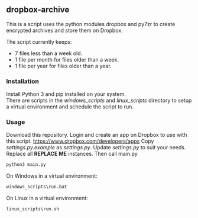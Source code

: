 
## dropbox-archive
This is a script uses the python modules dropbox and py7zr to create encrypted archives and store them on Dropbox.

The script currently keeps:
 - 7 files less than a week old.
 - 1 file per month for files older than a week.
 - 1 file per year for files older than a year.

### Installation
Install Python 3 and pip installed on your system.  
There are scripts in the *windows_scripts* and *linux_scripts* directory to setup a virtual environment and schedule the script to run.

### Usage
Download this repository.
Login and create an app on Dropbox to use with this script. https://www.dropbox.com/developers/apps
Copy *settings.py.example* as *settings.py*.
Update *settings.py* to suit your needs. Replace all **REPLACE ME** instances.
Then call main.py
```bash
python3 main.py
```
On Windows in a virtual environment:
```cmd
windows_scripts\run.bat
```
On Linux in a virtual environment:
```cmd
linux_scripts\run.sh
```